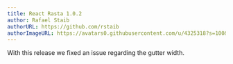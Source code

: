 ```yaml
---
title: React Rasta 1.0.2
author: Rafael Staib
authorURL: https://github.com/rstaib
authorImageURL: https://avatars0.githubusercontent.com/u/4325318?s=100&v=4
---
```


With this release we fixed an issue regarding the gutter width.
